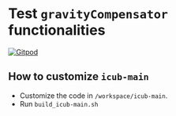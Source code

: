 Test `gravityCompensator` functionalities
=========================================

[![Gitpod](https://gitpod.io/button/open-in-gitpod.svg)](https://gitpod.io/from-referrer)

## How to customize `icub-main` 
- Customize the code in `/workspace/icub-main`.
- Run `build_icub-main.sh` 
